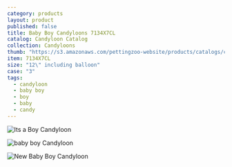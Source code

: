 ```yaml
---
category: products
layout: product
published: false
title: Baby Boy Candyloons 7134X7CL
catalog: Candyloon Catalog
collection: Candyloons
thumb: "https://s3.amazonaws.com/pettingzoo-website/products/catalogs/candyloon/Product+Images/babyBoyAsst.jpg"
item: 7134X7CL
size: "12\" including balloon"
case: "3"
tags: 
  - candyloon
  - baby boy
  - boy
  - baby
  - candy
---
```


![Its a Boy Candyloon](https://s3.amazonaws.com/pettingzoo-website/products/catalogs/candyloon/Product+Images/Balloon_Candy_its_A_Boy.jpg)

![baby boy Candyloon](https://s3.amazonaws.com/pettingzoo-website/products/catalogs/candyloon/Product+Images/Balloon_Candy_A_baby_boy.jpg)

![New Baby Boy Candyloon](https://s3.amazonaws.com/pettingzoo-website/products/catalogs/candyloon/Product+Images/Balloon_Candy_Congrats.jpg)